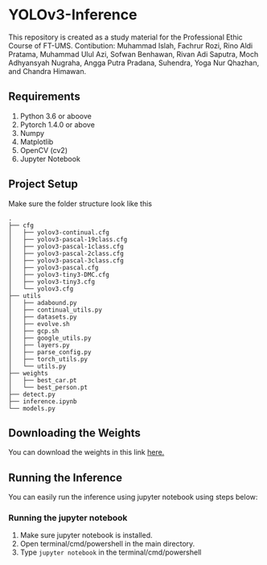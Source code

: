 # YOLOv3-Inference
This repository is created as a study material for the Professional Ethic Course of FT-UMS.
Contibution: Muhammad Islah, Fachrur Rozi, Rino Aldi Pratama, Muhammad Ulul Azi, Sofwan Benhawan, Rivan Adi Saputra, Moch Adhyansyah Nugraha, Angga Putra Pradana, Suhendra, Yoga Nur Qhazhan, and Chandra Himawan.

## Requirements
1. Python 3.6 or aboove
2. Pytorch 1.4.0 or above
3. Numpy
4. Matplotlib
5. OpenCV (cv2)
6. Jupyter Notebook

## Project Setup
Make sure the folder structure look like this
```
.
├── cfg
│   ├── yolov3-continual.cfg
│   ├── yolov3-pascal-19class.cfg
│   ├── yolov3-pascal-1class.cfg
│   ├── yolov3-pascal-2class.cfg
│   ├── yolov3-pascal-3class.cfg
│   ├── yolov3-pascal.cfg
│   ├── yolov3-tiny3-DMC.cfg
│   ├── yolov3-tiny3.cfg
│   └── yolov3.cfg
├── utils
│   ├── adabound.py
│   ├── continual_utils.py
│   ├── datasets.py
│   ├── evolve.sh
│   ├── gcp.sh
│   ├── google_utils.py
│   ├── layers.py
│   ├── parse_config.py
│   ├── torch_utils.py
│   └── utils.py
├── weights
│   ├── best_car.pt
│   └── best_person.pt
├── detect.py
├── inference.ipynb
└── models.py
```

## Downloading the Weights
You can download the weights in this link [here.](https://drive.google.com/drive/folders/1olvkyvQysahvxT0znz1itsL5cFdBELCu?usp=sharing)

## Running the Inference
You can easily run the inference using jupyter notebook using steps below:

### Running the jupyter notebook
1. Make sure jupyter notebook is installed.
2. Open terminal/cmd/powershell in the main directory.
3. Type `jupyter notebook` in the terminal/cmd/powershell
